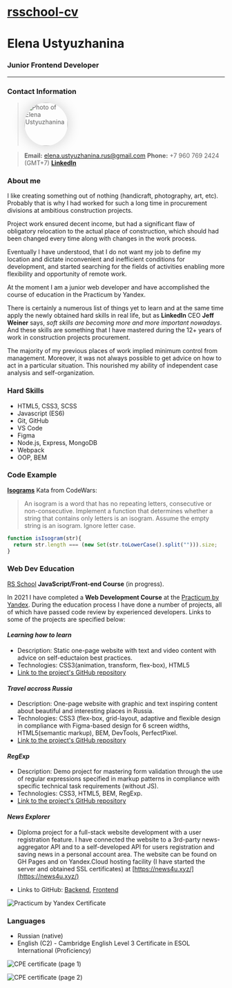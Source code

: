 # [rsschool-cv](https://github.com/ustyuzhanina/rsschool-cv)

# **Elena Ustyuzhanina**
### Junior Frontend Developer

---
 
### **Contact Information**

> <img src="./images/author-photo.jpg" style="width: 100px; border-radius: 50%; box-shadow: 0 0 30px #ccc;" alt="Photo of Elena Ustyuzhanina">

> **Email:** elena.ustyuzhanina.rus@gmail.com
> **Phone:** +7 960 769 2424 (GMT+7)
> **[LinkedIn](https://www.linkedin.com/in/elena-ustyuzhanina/)**

### **About me**
I like creating something out of nothing (handicraft, photography, art, etc). Probably that is why I had worked for such a long time in procurement divisions at ambitious construction projects.

Project work ensured decent income, but had a significant flaw of obligatory relocation to the actual place of construction, which should had been changed every time along with changes in the work process.

Eventually I have understood, that I do not want my job to define my location and dictate inconvenient and inefficient conditions for development, and started searching for the fields of activities enabling more flexibility and opportunity of remote work.

At the moment I am a junior web developer and have accomplished the course of education in the Practicum by Yandex.

There is certainly a numerous list of things yet to learn and at the same time apply the newly obtained hard skills in real life, but as **LinkedIn** CEO **Jeff Weiner** says, *soft skills are becoming more and more important nowadays*. And these skills are something that I have mastered during the 12+ years of work in construction projects procurement.

The majority of my previous places of work implied minimum control from management. Moreover, it was not always possible to get advice on how to act in a particular situation. This nourished my ability of independent case analysis and self-organization.

### **Hard Skills**
- HTML5, CSS3, SCSS
- Javascript (ES6)
- Git, GitHub
- VS Code
- Figma
- Node.js, Express, MongoDB
- Webpack
- OOP, BEM

### **Code Example**
[**Isograms**](https://www.codewars.com/kata/isograms) Kata from CodeWars:

>An isogram is a word that has no repeating letters, consecutive or non-consecutive. Implement a function that determines whether a string that contains only letters is an isogram. Assume the empty string is an isogram. Ignore letter case.

```javascript
function isIsogram(str){
  return str.length === (new Set(str.toLowerCase().split(""))).size;
}
```

### **Web Dev Education**
[RS School](https://rs.school/) **JavaScript/Front-end Course** (in progress).

In 2021 I have completed a **Web Development Course** at the [Practicum by Yandex](https://practicum.yandex.ru/).
During the education process I have done a number of projects, all of which have passed code review by experienced developers. Links to some of the projects are specified below:

#### __*Learning how to learn*__
  - Description: Static one-page website with text and video content with advice on self-eductaion best practices.
  - Technologies: CSS3(animation, transform, flex-box), HTML5
  - [Link to the project's GitHub repository](https://github.com/ustyuzhanina/sprint-02-to-learn-how-to-learn)

#### __*Travel accross Russia*__
  - Description: One-page website with graphic and text inspiring content about beautiful and interesting places in Russia.
  - Technologies: CSS3 (flex-box, grid-layout, adaptive and flexible design in compliance with Figma-based design for 6 screen widths, HTML5(semantic markup), BEM, DevTools, PerfectPixel.
  - [Link to the project's GitHub repository](https://github.com/ustyuzhanina/sprint-4-adaptive-css)

#### __*RegExp*__
  - Description: Demo project for mastering form validation through the use of regular expressions specified in markup patterns in compliance with specific technical task requirements (without JS).
  - Technologies: CSS3, HTML5, BEM, RegExp.
  - [Link to the project's GitHub repository](https://github.com/ustyuzhanina/sprint-10-validation)

#### __*News Explorer*__
  - Diploma project for a full-stack website development with a user registration feature. I have connected the website to a 3rd-party news-aggregator API and to a self-developed API for users registration and saving news in a personal account area. The website can be found on GH Pages and on Yandex.Cloud hosting facility (I have started the server and obtained SSL certificates) at [https://news4u.xyz/](https://news4u.xyz/)

  - Links to GitHub: [Backend](https://github.com/ustyuzhanina/news-explorer-api), [Frontend](https://github.com/ustyuzhanina/news-explorer-frontend)

![Practicum by Yandex Certificate](./images/yandex-certificate.png)

### **Languages**
- Russian (native)
- English (C2) - Cambridge English Level 3 Certificate in ESOL International (Proficiency) 

![CPE certificate (page 1)](./images/cpe-page-1.jpg)

![CPE certificate (page 2)](./images/cpe-page-2.jpg)
